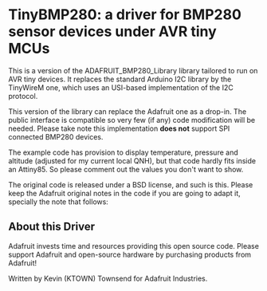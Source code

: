 # TinyBMP280: a driver for BMP280 sensor devices under AVR tiny MCUs

This is a version of the ADAFRUIT_BMP280_Library library tailored to run
on AVR tiny devices. It replaces the standard Arduino I2C library by the
TinyWireM one, which uses an USI-based implementation of the I2C protocol.

This version of the library can replace the Adafruit one as a drop-in. The public interface is compatible so very few (if any) code modification will be needed. Please take note this implementation **does not** support SPI connected BMP280 devices.

The example code has provision to display temperature, pressure and altitude (adjusted for my current local QNH), but that code hardly fits inside an Attiny85. So please comment out the values you don't want to show.

The original code is released under a BSD license, and such is this. Please keep the Adafruit original notes in the code if you are going to adapt it, specially the note that follows:

## About this Driver ##

Adafruit invests time and resources providing this open source code.  Please support Adafruit and open-source hardware by purchasing products from Adafruit!

Written by Kevin (KTOWN) Townsend for Adafruit Industries.
